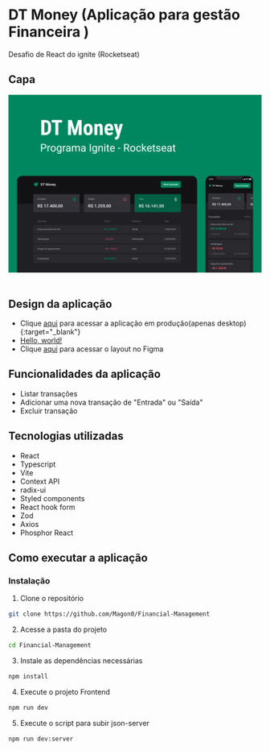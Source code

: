 # DT Money (Aplicação para gestão Financeira )

Desafio de React do ignite (Rocketseat)

## Capa

<img src="./src/assets/Capa.png" /> <br/> <br/>

## Design da aplicação

- Clique [aqui](https://dtfinancialmanager.netlify.app/) para acessar a aplicação em produção(apenas desktop){:target="_blank"}
- <a href="http://example.com/" target="_blank">Hello, world!</a>
- Clique [aqui](<https://www.figma.com/file/e3vav64scmovejkQMZkw20/DT-Money-(Community)?node-id=42012%3A399&t=6jjwbnHRtzUe1TQ4-0>) para acessar o layout no Figma

## Funcionalidades da aplicação

- Listar transações
- Adicionar uma nova transação de "Entrada" ou "Saída"
- Excluir transação

## Tecnologias utilizadas

- React
- Typescript
- Vite
- Context API
- radix-ui
- Styled components
- React hook form
- Zod
- Axios
- Phosphor React

## Como executar a aplicação

### Instalação

1. Clone o repositório

```bash
git clone https://github.com/Magon0/Financial-Management
```

2. Acesse a pasta do projeto

```bash
cd Financial-Management
```

3. Instale as dependências necessárias

```bash
npm install
```

4. Execute o projeto Frontend

```bash
npm run dev
```

5. Execute o script para subir json-server

```bash
npm run dev:server
```
